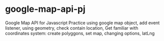 # google-map-api-pj
Google Map API for Javascript
Practice using google map object, add event listener, using geometry, check contain location, 
Get familiar with coordinates system: create polyggons, set map, changing options, latLng

